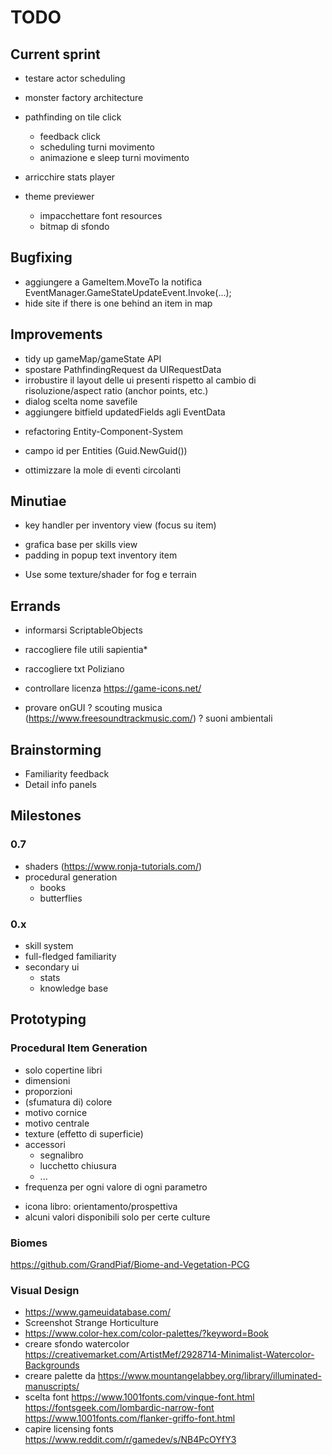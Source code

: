 # TODO

## Current sprint
- testare actor scheduling
- monster factory architecture

- pathfinding on tile click
	- feedback click
	- scheduling turni movimento
	- animazione e sleep turni movimento
- arricchire stats player


- theme previewer
	- impacchettare font resources
	- bitmap di sfondo


## Bugfixing
- aggiungere a GameItem.MoveTo la notifica EventManager.GameStateUpdateEvent.Invoke(...);
- hide site if there is one behind an item in map


## Improvements
-  tidy up gameMap/gameState API
- spostare PathfindingRequest da UIRequestData
- irrobustire il layout delle ui presenti rispetto al cambio di risoluzione/aspect ratio (anchor points, etc.)
- dialog scelta nome savefile
- aggiungere bitfield updatedFields agli EventData

+ refactoring Entity-Component-System

- campo id per Entities (Guid.NewGuid())

+ ottimizzare la mole di eventi circolanti


## Minutiae
+ key handler per inventory view (focus su item)
- grafica base per skills view
- padding in popup text inventory item
+ Use some texture/shader for fog e terrain


## Errands
- informarsi ScriptableObjects
- raccogliere file utili sapientia*
- raccogliere txt Poliziano
- controllare licenza https://game-icons.net/

- provare onGUI
? scouting musica (https://www.freesoundtrackmusic.com/)
? suoni ambientali

## Brainstorming
- Familiarity feedback
- Detail info panels



## Milestones

### 0.7
- shaders (https://www.ronja-tutorials.com/)
- procedural generation
	- books
	- butterflies

### 0.x
- skill system
- full-fledged familiarity
- secondary ui
	- stats
	- knowledge base



## Prototyping
### Procedural Item Generation
- solo copertine libri
- dimensioni
- proporzioni
- (sfumatura di) colore
- motivo cornice
- motivo centrale
- texture (effetto di superficie)
- accessori
	- segnalibro
	- lucchetto chiusura
	- ...
- frequenza per ogni valore di ogni parametro

+ icona libro: orientamento/prospettiva
+ alcuni valori disponibili solo per certe culture

### Biomes
https://github.com/GrandPiaf/Biome-and-Vegetation-PCG 

### Visual Design
- https://www.gameuidatabase.com/
- Screenshot Strange Horticulture
- https://www.color-hex.com/color-palettes/?keyword=Book
- creare sfondo watercolor https://creativemarket.com/ArtistMef/2928714-Minimalist-Watercolor-Backgrounds
- creare palette da https://www.mountangelabbey.org/library/illuminated-manuscripts/
- scelta font
	https://www.1001fonts.com/vinque-font.html
	https://fontsgeek.com/lombardic-narrow-font
	https://www.1001fonts.com/flanker-griffo-font.html
- capire licensing fonts
	https://www.reddit.com/r/gamedev/s/NB4PcOYfY3